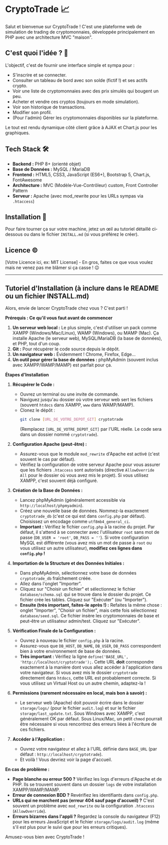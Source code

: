 # CryptoTrade 📈

Salut et bienvenue sur CryptoTrade ! C'est une plateforme web de simulation de trading de cryptomonnaies, développée principalement en PHP avec une architecture MVC "maison".

## C'est quoi l'idée ? 🤔

L'objectif, c'est de fournir une interface simple et sympa pour :
*   S'inscrire et se connecter.
*   Consulter un tableau de bord avec son solde (fictif !) et ses actifs crypto.
*   Voir une liste de cryptomonnaies avec des prix simulés qui bougent un peu.
*   Acheter et vendre ces cryptos (toujours en mode simulation).
*   Voir son historique de transactions.
*   Modifier son profil.
*   (Pour l'admin) Gérer les cryptomonnaies disponibles sur la plateforme.

Le tout est rendu dynamique côté client grâce à AJAX et Chart.js pour les graphiques.

## Tech Stack 🛠️

*   **Backend :** PHP 8+ (orienté objet)
*   **Base de Données :** MySQL / MariaDB
*   **Frontend :** HTML5, CSS3, JavaScript (ES6+), Bootstrap 5, Chart.js, FontAwesome
*   **Architecture :** MVC (Modèle-Vue-Contrôleur) custom, Front Controller Pattern
*   **Serveur :** Apache (avec mod_rewrite pour les URLs sympas via `.htaccess`)

## Installation 🚀

Pour faire tourner ça sur votre machine, jetez un œil au tutoriel détaillé ci-dessous ou dans le fichier `INSTALL.md` (si vous préférez le créer).

## Licence ©️

[Votre Licence ici, ex: MIT License] - En gros, faites ce que vous voulez mais ne venez pas me blâmer si ça casse ! 😉

---

## Tutoriel d'Installation (à inclure dans le README ou un fichier INSTALL.md)

Alors, envie de lancer CryptoTrade chez vous ? C'est parti !

**Prérequis : Ce qu'il vous faut avant de commencer**

1.  **Un serveur web local :** Le plus simple, c'est d'utiliser un pack comme XAMPP (Windows/Mac/Linux), WAMP (Windows), ou MAMP (Mac). Ça installe Apache (le serveur web), MySQL/MariaDB (la base de données), et PHP, tout d'un coup.
2.  **Git :** Pour récupérer le code source depuis le dépôt.
3.  **Un navigateur web :** Évidemment ! Chrome, Firefox, Edge...
4.  **Un outil pour gérer la base de données :** phpMyAdmin (souvent inclus avec XAMPP/WAMP/MAMP) est parfait pour ça.

**Étapes d'Installation**

1.  **Récupérer le Code :**
    *   Ouvrez un terminal ou une invite de commande.
    *   Naviguez jusqu'au dossier où votre serveur web sert les fichiers (souvent `htdocs` dans XAMPP, `www` dans WAMP/MAMP).
    *   Clonez le dépôt :
        ```bash
        git clone [URL_DE_VOTRE_DEPOT_GIT] cryptotrade
        ```
        (Remplacez `[URL_DE_VOTRE_DEPOT_GIT]` par l'URL réelle. Le code sera dans un dossier nommé `cryptotrade`).

2.  **Configuration Apache (peut-être) :**
    *   Assurez-vous que le module `mod_rewrite` d'Apache est activé (c'est souvent le cas par défaut).
    *   Vérifiez la configuration de votre serveur Apache pour vous assurer que les fichiers `.htaccess` sont autorisés (directive `AllowOverride All` pour le dossier où vous avez mis le projet). Si vous utilisez XAMPP, c'est souvent déjà configuré.

3.  **Création de la Base de Données :**
    *   Lancez phpMyAdmin (généralement accessible via `http://localhost/phpmyadmin`).
    *   Créez une nouvelle base de données. Nommez-la exactement `cryptotrade_db` (c'est ce qui est dans `config.php` par défaut). Choisissez un encodage comme `utf8mb4_general_ci`.
    *   **Important :** Vérifiez le fichier `config.php` à la racine du projet. Par défaut, il s'attend à se connecter avec l'utilisateur `root` sans mot de passe (`DB_USER = 'root'`, `DB_PASS = ''`). Si votre configuration MySQL est différente (vous avez mis un mot de passe à `root` ou vous utilisez un autre utilisateur), **modifiez ces lignes dans `config.php` !**

4.  **Importation de la Structure et des Données Initiales :**
    *   Dans phpMyAdmin, sélectionnez votre base de données `cryptotrade_db` fraîchement créée.
    *   Allez dans l'onglet "Importer".
    *   Cliquez sur "Choisir un fichier" et sélectionnez le fichier `database/schema.sql` qui se trouve dans le dossier du projet. Ce fichier crée les tables. Cliquez sur "Exécuter" (ou "Importer").
    *   **Ensuite (très important, faites-le après !) :** Refaites la même chose : onglet "Importer", "Choisir un fichier", mais cette fois sélectionnez `database/seed.sql`. Ce fichier insère les cryptomonnaies de base et peut-être un utilisateur admin/test. Cliquez sur "Exécuter".

5.  **Vérification Finale de la Configuration :**
    *   Ouvrez à nouveau le fichier `config.php` à la racine.
    *   Assurez-vous que `DB_HOST`, `DB_NAME`, `DB_USER`, `DB_PASS` correspondent bien à votre environnement de base de données.
    *   **Très important :** Vérifiez la ligne `define('BASE_URL', 'http://localhost/cryptotrade');`. Cette URL **doit** correspondre exactement à la manière dont vous allez accéder à l'application dans votre navigateur. Si vous avez mis le dossier `cryptotrade` directement dans `htdocs`, cette URL est probablement correcte. Si vous utilisez un Virtual Host ou un autre chemin, adaptez-la !

6.  **Permissions (rarement nécessaire en local, mais bon à savoir) :**
    *   Le serveur web (Apache) doit pouvoir écrire dans le dossier `storage/logs/` (pour le fichier `audit.log`) et sur le fichier `storage/last_update.txt`. Sous Windows avec XAMPP, c'est généralement OK par défaut. Sous Linux/Mac, un petit `chmod` pourrait être nécessaire si vous rencontrez des erreurs liées à l'écriture de ces fichiers.

7.  **Accéder à l'Application :**
    *   Ouvrez votre navigateur et allez à l'URL définie dans `BASE_URL` (par défaut : `http://localhost/cryptotrade`).
    *   Et voilà ! Vous devriez voir la page d'accueil.

**En cas de problème :**

*   **Page blanche ou erreur 500 ?** Vérifiez les logs d'erreurs d'Apache et de PHP. Ils se trouvent souvent dans un dossier `logs` de votre installation XAMPP/WAMP/MAMP.
*   **Erreur de connexion BDD ?** Revérifiez les identifiants dans `config.php`.
*   **URLs qui ne marchent pas (erreur 404 sauf page d'accueil) ?** C'est souvent un problème avec `mod_rewrite` ou la configuration `.htaccess` (`AllowOverride`).
*   **Erreurs bizarres dans l'appli ?** Regardez la console du navigateur (F12) pour les erreurs JavaScript et le fichier `storage/logs/audit.log` (même s'il est plus pour le suivi que pour les erreurs critiques).

Amusez-vous bien avec CryptoTrade !
